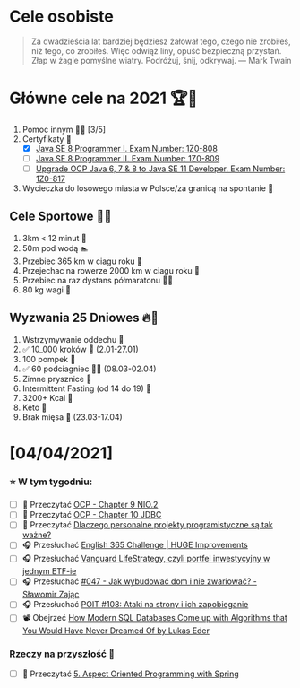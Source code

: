 Cele osobiste
==============
> Za dwadzieścia lat bardziej będziesz żałował tego, czego nie zrobiłeś, niż tego, co zrobiłeś. Więc odwiąż liny, opuść bezpieczną przystań. Złap w żagle pomyślne wiatry. Podróżuj, śnij, odkrywaj.
> — Mark Twain

# Główne cele na 2021 🏆🥇
1. Pomoc innym 🧚‍♂️ [3/5]
2. Certyfikaty 📜
   - [x] [Java SE 8 Programmer I. Exam Number: 1Z0-808](https://education.oracle.com/es/java-se-8-programmer-ii/pexam_1Z0-808)
   - [ ] [Java SE 8 Programmer II. Exam Number: 1Z0-809](https://education.oracle.com/es/java-se-8-programmer-ii/pexam_1Z0-809)
   - [ ]  [Upgrade OCP Java 6, 7 & 8 to Java SE 11 Developer. Exam Number: 1Z0-817](https://education.oracle.com/upgrade-ocp-java-6-7-8-to-java-se-11-developer/pexam_1Z0-817)
4. Wycieczka do losowego miasta w Polsce/za granicą na spontanie 🚙

## Cele Sportowe 💪🥈
1. 3km < 12 minut 👟
2. 50m pod wodą 🏊
3. Przebiec 365 km w ciagu roku 🏃
4. Przejechac na rowerze 2000 km w ciagu roku 🚴
5. Przebiec na raz dystans półmaratonu 🏃‍♀️
6. 80 kg wagi 💪

## Wyzwania 25 Dniowes 🔥🥉
1. Wstrzymywanie oddechu 🧘
2. ✅ 10_000 kroków 🦶 (2.01-27.01)
3. 100 pompek 🙇
4. ✅ 60 podciagniec 🏋️‍♂️ (08.03-02.04)
5. Zimne prysznice 🚿
6. Intermittent Fasting (od 14 do 19) 🥪
7. 3200+ Kcal 🍌
8. Keto 🥑
9. Brak mięsa 🍎 (23.03-17.04)

# [04/04/2021]

### ⭐ W tym tygodniu:
- [ ] 📗 Przeczytać [OCP - Chapter 9 NIO.2](https://www.amazon.com/OCP-Certified-Professional-Programmer-1Z0-809-dp-1119067901/dp/1119067901/ref=mt_other?_encoding=UTF8&me=&qid=)
- [ ] 📗 Przeczytać [OCP - Chapter 10 JDBC](https://www.amazon.com/OCP-Certified-Professional-Programmer-1Z0-809-dp-1119067901/dp/1119067901/ref=mt_other?_encoding=UTF8&me=&qid=)
- [ ] 📗 Przeczytać [Dlaczego personalne projekty programistyczne są tak ważne?](https://kodujmy.pl/dlaczego-personalne-projekty-programistyczne-sa-tak-wazne/)
- [ ] 🎧 Przesłuchać [English 365 Challenge | HUGE Improvements](https://youtu.be/k_iReYST_3U)
- [ ] 🎧 Przesłuchać [Vanguard LifeStrategy, czyli portfel inwestycyjny w jednym ETF-ie](https://inwestomat.eu/vanguard-lifestrategy/)
- [ ] 🎧 Przesłuchać [#047​ - Jak wybudować dom i nie zwariować? - Sławomir Zając](https://youtu.be/fcdeuoa7cSA)
- [ ] 🎧 Przesłuchać [POIT #108: Ataki na strony i ich zapobieganie](https://porozmawiajmyoit.pl/poit-108-ataki-na-strony-i-ich-zapobieganie/)
- [ ] 📽️ Obejrzeć [How Modern SQL Databases Come up with Algorithms that You Would Have Never Dreamed Of by Lukas Eder](https://youtu.be/wTPGW1PNy_Y)

### Rzeczy na przyszłość 🏅
- [ ] 📗 Przeczytać [5. Aspect Oriented Programming with Spring](https://docs.spring.io/spring-framework/docs/current/reference/html/core.html#aop)
